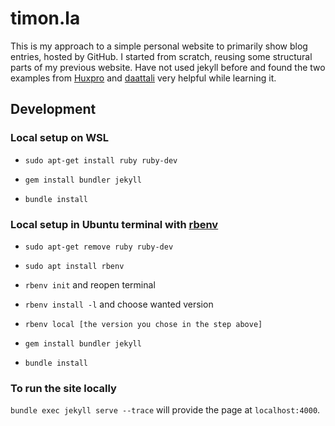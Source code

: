 # timon.la

This is my approach to a simple personal website to primarily show blog entries,
hosted by GitHub.
I started from scratch, reusing some structural parts of my previous website.
Have not used jekyll before and found the two examples from
[Huxpro](https://github.com/Huxpro/huxpro.github.io) and
[daattali](https://github.com/daattali/daattali.github.io) very helpful
while learning it.

## Development

### Local setup on WSL

* `sudo apt-get install ruby ruby-dev`

* `gem install bundler jekyll`

* `bundle install`

### Local setup in Ubuntu terminal with [rbenv](https://github.com/rbenv/rbenv#installing-ruby-versions)

* `sudo apt-get remove ruby ruby-dev`

* `sudo apt install rbenv`

* `rbenv init` and reopen terminal

* `rbenv install -l` and choose wanted version

* `rbenv local [the version you chose in the step above]`

* `gem install bundler jekyll`

* `bundle install`

### To run the site locally

`bundle exec jekyll serve --trace`
will provide the page at `localhost:4000`.

